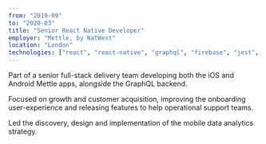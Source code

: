 ```yaml
---
from: "2019-09"
to: "2020-03"
title: "Senior React Native Developer"
employer: "Mettle, by NatWest"
location: "London"
technologies: ["react", "react-native", "graphql", "firebase", "jest", "appium"]
---
```


Part of a senior full-stack delivery team developing both the iOS and Android Mettle apps, alongside the GraphQL backend.

Focused on growth and customer acquisition, improving the onboarding user-experience and releasing features to help operational support teams.

Led the discovery, design and implementation of the mobile data analytics strategy.
